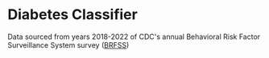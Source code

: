 # Diabetes Classifier


Data sourced from years 2018-2022 of CDC's annual Behavioral Risk Factor Surveillance System survey ([BRFSS](https://www.cdc.gov/brfss/annual_data/annual_data.htm)) 


